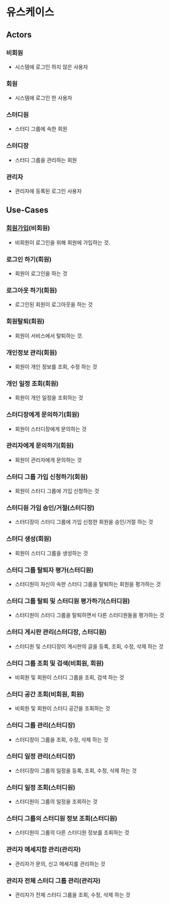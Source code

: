 # 유스케이스

## Actors


### 비회원
- 시스템에 로그인 하지 않은 사용자

### 회원
- 시스템에 로그인 한 사용자

### 스터디원
- 스터디 그룹에 속한 회원

### 스터디장
- 스터디 그룹을 관리하는 회원

### 관리자
- 관리자에 등록된 로그인 사용자


## Use-Cases


### [회원가입](uc001-SignUp.md)(비회원)
- 비회원이 로그인을 위해 회원에 가입하는 것.

### 로그인 하기(회원)
- 회원이 로그인을 하는 것

### 로그아웃 하기(회원)
- 로그인된 회원이 로그아웃을 하는 것

### 회원탈퇴(회원)
- 회원이 서비스에서 탈퇴하는 것.

### 개인정보 관리(회원)
- 회원이 개인 정보를 조회, 수정 하는 것

### 개인 일정 조회(회원)
- 회원이 개인 일정을 조회하는 것

### 스터디장에게 문의하기(회원)
- 회원이 스터디장에게 문의하는 것

### 관리자에게 문의하기(회원)
- 회원이 관리자에게 문의하는 것

### 스터디 그룹 가입 신청하기(회원)
- 회원이 스터디 그룹에 가입 신청하는 것

### 스터디원 가입 승인/거절(스터디장)
- 스터디장이 스터디 그룹에 가입 신청한 회원을 승인/거절 하는 것

### 스터디 생성(회원)
- 회원이 스터디 그룹을 생성하는 것

### 스터디 그룹 탈퇴자 평가(스터디원)
- 스터디원이 자신이 속한 스터디 그룹을 탈퇴하는 회원을 평가하는 것

### 스터디 그룹 탈퇴 및 스터디원 평가하기(스터디원)
- 스터디원이 스터디 그룹을 탈퇴하면서 다른 스터디원들을 평가하는 것

### 스터디 게시판 관리(스터디장, 스터디원)
- 스터디원 및 스터디장이 게시판의 글을 등록, 조회, 수정, 삭제 하는 것

### 스터디 그룹 조회 및 검색(비회원, 회원)
- 비회원 및 회원이 스터디 그룹을 조회, 검색 하는 것

### 스터디 공간 조회(비회원, 회원)
- 비회원 및 회원이 스터디 공간을 조회하는 것

### 스터디 그룹 관리(스터디장)
- 스터디장이 그룹을 조회, 수정, 삭제 하는 것

### 스터디 일정 관리(스터디장)
- 스터디장이 그룹의 일정을 등록, 조회, 수정, 삭제 하는 것

### 스터디 일정 조회(스터디원)
- 스터디원이 그룹의 일정을 조회하는 것

### 스터디 그룹의 스터디원 정보 조회(스터디원)
- 스터디원이 그룹의 다른 스터디원 정보를 조회하는 것

### 관리자 메세지함 관리(관리자)
- 관리자가 문의, 신고 메세지를 관리하는 것

### 관리자 전체 스터디 그룹 관리(관리자)
- 관리자가 전체 스터디 그룹을 조회, 수정, 삭제 하는 것



